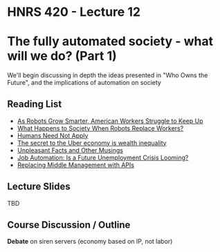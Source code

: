 # HNRS 420 - Lecture 12 <br/><br/>The fully automated society - what will we do? (Part 1)

We'll begin discussing in depth the ideas presented in "Who Owns the Future", and the implications of automation on society

## Reading List
* [As Robots Grow Smarter, American Workers Struggle to Keep Up](http://www.nytimes.com/2014/12/16/upshot/as-robots-grow-smarter-american-workers-struggle-to-keep-up.html?abt=0002&abg=1)
* [What Happens to Society When Robots Replace Workers?](https://hbr.org/2014/12/what-happens-to-society-when-robots-replace-workers)
* [Humans Need Not Apply](https://www.youtube.com/watch?v=7Pq-S557XQU)
* [The secret to the Uber economy is wealth inequality](http://qz.com/312537/the-secret-to-the-uber-economy-is-wealth-inequality/#)
* [Unpleasant Facts and Other Musings](http://unpleasantfacts.com/the-more-fungible-worker)
* [Job Automation: Is a Future Unemployment Crisis Looming?](http://www.huffingtonpost.com/martin-ford/job-automation-is-a-futur_b_832146.html)
* [Replacing Middle Management with APIs](http://rein.pk/replacing-middle-management-with-apis/)

## Lecture Slides
TBD


## Course Discussion / Outline
**Debate** on siren servers (economy based on IP, not labor)
